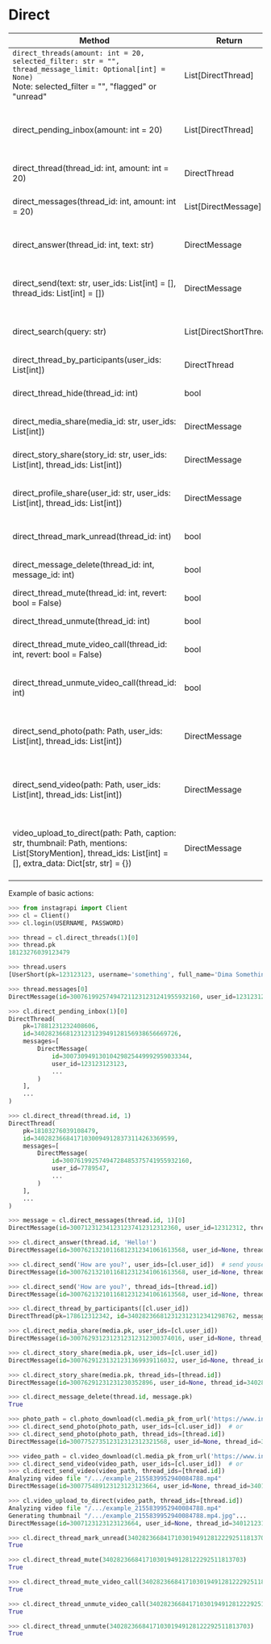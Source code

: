 # Direct

| Method                                                                    | Return                  | Description
| ------------------------------------------------------------------------- | ----------------------- | ----------------------------------
| `direct_threads(amount: int = 20, selected_filter: str = "", thread_message_limit: Optional[int] = None)` <br> Note: selected_filter = "", "flagged" or "unread" | List[DirectThread] | Get all threads from inbox
| direct_pending_inbox(amount: int = 20)                                    | List[DirectThread]      | Get all threads from pending inbox
| direct_thread(thread_id: int, amount: int = 20)                           | DirectThread            | Get Thread with Messages
| direct_messages(thread_id: int, amount: int = 20)                         | List[DirectMessage]     | Get only Messages in Thread
| direct_answer(thread_id: int, text: str)                                  | DirectMessage           | Add Message to exist Thread
| direct_send(text: str, user_ids: List[int] = [], thread_ids: List[int] = []) | DirectMessage        | Send Message to Users or Threads
| direct_search(query: str)                                                 | List[DirectShortThread] | Search threads (for example by username)
| direct_thread_by_participants(user_ids: List[int])                        | DirectThread            | Get thread by user_id
| direct_thread_hide(thread_id: int)                                        | bool                    | Delete (called "hide")
| direct_media_share(media_id: str, user_ids: List[int])                    | DirectMessage           | Share a media to list of users
| direct_story_share(story_id: str, user_ids: List[int], thread_ids: List[int]) | DirectMessage       | Share a story to list of users
| direct_profile_share(user_id: str, user_ids: List[int], thread_ids: List[int]) | DirectMessage      | Share a user profile to list of users
| direct_thread_mark_unread(thread_id: int)                                 | bool                    | Mark a thread as unread
| direct_message_delete(thread_id: int, message_id: int)                    | bool                    | Delete a message from thread
| direct_thread_mute(thread_id: int, revert: bool = False)                  | bool                    | Mute the thread
| direct_thread_unmute(thread_id: int)                                      | bool                    | Unmute the thread
| direct_thread_mute_video_call(thread_id: int, revert: bool = False)       | bool                    | Mute video call for the thread
| direct_thread_unmute_video_call(thread_id: int)                           | bool                    | Unmute video call for the thread
| direct_send_photo(path: Path, user_ids: List[int], thread_ids: List[int]) | DirectMessage           | Send a direct photo to list of users or threads
| direct_send_video(path: Path, user_ids: List[int], thread_ids: List[int]) | DirectMessage           | Send a direct video to list of users or threads
| video_upload_to_direct(path: Path, caption: str, thumbnail: Path, mentions: List[StoryMention], thread_ids: List[int] = [], extra_data: Dict[str, str] = {}) | DirectMessage | Upload video to direct thread as a story and configure it

Example of basic actions:

``` python
>>> from instagrapi import Client
>>> cl = Client()
>>> cl.login(USERNAME, PASSWORD)

>>> thread = cl.direct_threads(1)[0]
>>> thread.pk
18123276039123479

>>> thread.users
[UserShort(pk=123123123, username='something', full_name='Dima Something', profile_pic_url=HttpUrl('https://instagram.frix7-1.fna.fbcdn.net/v/t51.2885-19/s150x150/11374323_1630877790512376_1081658215_a.jpg?_nc_ht=instagram.frix7-1.fna.fbcdn.net&_nc_ohc=k22oMvVv8xEAX-UEVRB&edm=AI8ESKwBAAAA&ccb=7-4&oh=be799948b28f19d85158153d886d16d3&oe=6135D80F&_nc_sid=195af5', scheme='https', host='instagram.frix7-1.fna.fbcdn.net', tld='net', host_type='domain', path='/v/t51.2885-19/s150x150/11374323_1630877790512376_1081658215_a.jpg', query='_nc_ht=instagram.frix7-1.fna.fbcdn.net&_nc_ohc=k22oMvVv8xEAX-UEVRB&edm=AI8ESKwBAAAA&ccb=7-4&oh=be799948b28f19d85158153d886d16d3&oe=6135D80F&_nc_sid=195af5'), profile_pic_url_hd=None, is_private=False, stories=[])]

>>> thread.messages[0]
DirectMessage(id=300761992574947211231231241955932160, user_id=123123123, thread_id=None, timestamp=datetime.datetime(2021, 8, 31, 18, 20, 28, 754135, tzinfo=datetime.timezone.utc), item_type='text', is_shh_mode=False, reactions=None, text='Lorem ipsum dolor sit amet, consectetur adipiscing elit, sed do eiusmod tempor incididunt ut labore et dolore magna aliqua', animated_media=None, media=None, media_share=None, reel_share=None, story_share=None, felix_share=None, clip=None, placeholder=None)

>>> cl.direct_pending_inbox(1)[0]
DirectThread(
    pk=17881231232408606,
    id=3402823668123123123949128156938656669726,
    messages=[
        DirectMessage(
            id=30073094913010429825449992959033344,
            user_id=123123123123,
            ...
        )
    ],
    ...
)

>>> cl.direct_thread(thread.id, 1)
DirectThread(
    pk=18103276039108479,
    id=340282366841710300949128373114263369599,
    messages=[
        DirectMessage(
            id=30076199257494728485375741955932160,
            user_id=7789547,
            ...
        )
    ],
    ...
)

>>> message = cl.direct_messages(thread.id, 1)[0]
DirectMessage(id=300712312341231237412312312360, user_id=12312312, thread_id=None, timestamp=datetime.datetime(2021, 8, 31, 18, 20, 28, 754135, tzinfo=datetime.timezone.utc), item_type='text', is_shh_mode=False, reactions=None, text='Lorem ipsum dolor sit amet, consectetur adipiscing elit, sed do eiusmod tempor incididunt ut labore et dolore magna aliqua', animated_media=None, media=None, media_share=None, reel_share=None, story_share=None, felix_share=None, clip=None, placeholder=None)

>>> cl.direct_answer(thread.id, 'Hello!')
DirectMessage(id=30076213210116812312341061613568, user_id=None, thread_id=34028236684171031231231231233331238762, timestamp=datetime.datetime(2021, 8, 31, 18, 33, 5, 127298, tzinfo=datetime.timezone.utc), item_type=None, is_shh_mode=None, reactions=None, text=None, animated_media=None, media=None, media_share=None, reel_share=None, story_share=None, felix_share=None, clip=None, placeholder=None)

>>> cl.direct_send('How are you?', user_ids=[cl.user_id])  # send youself
DirectMessage(id=30076213210116812312341061613568, user_id=None, thread_id=34028236684171031231231231233331238762, timestamp=datetime.datetime(2021, 8, 31, 18, 33, 5, 127298, tzinfo=datetime.timezone.utc), item_type=None, is_shh_mode=None, reactions=None, text=None, animated_media=None, media=None, media_share=None, reel_share=None, story_share=None, felix_share=None, clip=None, placeholder=None)

>>> cl.direct_send('How are you?', thread_ids=[thread.id])
DirectMessage(id=30076213210116812312341061613568, user_id=None, thread_id=34028236684171031231231231233331238762, timestamp=datetime.datetime(2021, 8, 31, 18, 33, 5, 127298, tzinfo=datetime.timezone.utc), item_type=None, is_shh_mode=None, reactions=None, text=None, animated_media=None, media=None, media_share=None, reel_share=None, story_share=None, felix_share=None, clip=None, placeholder=None)

>>> cl.direct_thread_by_participants([cl.user_id])
DirectThread(pk=178612312342, id=340282366812312312312341298762, messages=[DirectMessage(id=30076214123123123123123864, user_id=1903424587, thread_id=None, timestamp=datetime.datetime(2021, 8, 31, 18, 33, 49, 107154, ...)

>>> cl.direct_media_share(media.pk, user_ids=[cl.user_id])
DirectMessage(id=3007629312312312312312300374016, user_id=None, thread_id=340282366812313212334410641298762, timestamp=datetime.datetime(2021, 8, 31, 19, 45, 20, 708276, tzinfo=datetime.timezone.utc), item_type=None, is_shh_mode=None, reactions=None, text=None, animated_media=None, media=None, media_share=None, reel_share=None, story_share=None, felix_share=None, clip=None, placeholder=None)

>>> cl.direct_story_share(media.pk, user_ids=[cl.user_id])
DirectMessage(id=30076291231321231369939116032, user_id=None, thread_id=340282312312312334410641298762, timestamp=datetime.datetime(2021, 8, 31, 19, 48, 12, 217677, tzinfo=datetime.timezone.utc), item_type=None, is_shh_mode=None, reactions=None, text=None, animated_media=None, media=None, media_share=None, reel_share=None, story_share=None, felix_share=None, clip=None, placeholder=None)

>>> cl.direct_story_share(media.pk, thread_ids=[thread.id])
DirectMessage(id=30076291231231230352896, user_id=None, thread_id=3402812312312310641298762, timestamp=datetime.datetime(2021, 8, 31, 19, 48, 38, 482706, tzinfo=datetime.timezone.utc), item_type=None, is_shh_mode=None, reactions=None, text=None, animated_media=None, media=None, media_share=None, reel_share=None, story_share=None, felix_share=None, clip=None, placeholder=None)

>>> cl.direct_message_delete(thread.id, message.pk)
True

>>> photo_path = cl.photo_download(cl.media_pk_from_url('https://www.instagram.com/p/BgqFyjqloOr/'))
>>> cl.direct_send_photo(photo_path, user_ids=[cl.user_id])  # or
>>> cl.direct_send_photo(photo_path, thread_ids=[thread.id])
DirectMessage(id=300775273512312312312321568, user_id=None, thread_id=34028236123123123123128762, timestamp=datetime.datetime(2021, 9, 1, 14, 20, 24, 949673, tzinfo=datetime.timezone.utc), item_type=None, is_shh_mode=None, reactions=None, text=None, animated_media=None, media=None, media_share=None, reel_share=None, story_share=None, felix_share=None, clip=None, placeholder=None)

>>> video_path = cl.video_download(cl.media_pk_from_url('https://www.instagram.com/p/B3rFQPblq40/'))
>>> cl.direct_send_video(video_path, user_ids=[cl.user_id])  # or
>>> cl.direct_send_video(video_path, thread_ids=[thread.id])
Analyzing video file "/.../example_2155839952940084788.mp4"
DirectMessage(id=300775489123123123123664, user_id=None, thread_id=34012312312312312398762, timestamp=datetime.datetime(2021, 9, 1, 14, 39, 56, 959454, tzinfo=datetime.timezone.utc), item_type=None, is_shh_mode=None, reactions=None, text=None, animated_media=None, media=None, media_share=None, reel_share=None, story_share=None, felix_share=None, clip=None, placeholder=None)

>>> cl.video_upload_to_direct(video_path, thread_ids=[thread.id])
Analyzing video file "/.../example_2155839952940084788.mp4"
Generating thumbnail "/.../example_2155839952940084788.mp4.jpg"...
DirectMessage(id=3007123123123123664, user_id=None, thread_id=3401212312312312398762, timestamp=datetime.datetime(2021, 9, 1, 14, 39, 56, 959454, tzinfo=datetime.timezone.utc), item_type=None, is_shh_mode=None, reactions=None, text=None, animated_media=None, media=None, media_share=None, reel_share=None, story_share=None, felix_share=None, clip=None, placeholder=None)

>>> cl.direct_thread_mark_unread(340282366841710301949128122292511813703)
True

>>> cl.direct_thread_mute(340282366841710301949128122292511813703)
True

>>> cl.direct_thread_mute_video_call(340282366841710301949128122292511813703)
True

>>> cl.direct_thread_unmute_video_call(340282366841710301949128122292511813703)
True

>>> cl.direct_thread_unmute(340282366841710301949128122292511813703)
True
```

